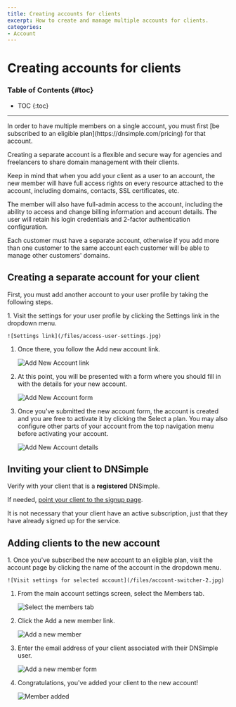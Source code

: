```yaml
---
title: Creating accounts for clients
excerpt: How to create and manage multiple accounts for clients.
categories:
- Account
---
```


# Creating accounts for clients

### Table of Contents {#toc}

* TOC
{:toc}

---

<note>
In order to have multiple members on a single account, you must first [be subscribed to an eligible plan](https://dnsimple.com/pricing) for that account.
</note>

Creating a separate account is a flexible and secure way for agencies and freelancers to share domain management with their clients.

Keep in mind that when you add your client as a user to an account, the new member will have full access rights on every resource attached to the account, including domains, contacts, SSL certificates, etc.

The member will also have full-admin access to the account, including the ability to access and change billing information and account details. The user will retain his login credentials and 2-factor authentication configuration.

<warning>
Each customer must have a separate account, otherwise if you add more than one customer to the same account each customer will be able to manage other customers' domains.
</warning>


## Creating a separate account for your client

First, you must add another account to your user profile by taking the following steps.

<div class="section-steps" markdown="1">
1. Visit the settings for your user profile by clicking the <label>Settings</label> link in the dropdown menu.

    ![Settings link](/files/access-user-settings.jpg)

1. Once there, you follow the <label>Add new account</label> link.

    ![Add New Account link](/files/add-new-account-link.jpg)

1. At this point, you will be presented with a form where you should fill in with the details for your new account.

    ![Add New Account form](/files/add-new-account-form.jpg)

1. Once you've submitted the new account form, the account is created and you are free to activate it by clicking the <label>Select a plan</label>. You may also configure other parts of your account from the top navigation menu before activating your account.

    ![Add New Account details](/files/add-new-account-details.jpg)

</div>
  
## Inviting your client to DNSimple
  
  Verify with your client that is a __registered__ DNSimple.
  
  If needed, [point your client to the signup page](https://dnsimple.com/signup).
  
  <note>It is not necessary that your client have an active subscription, just that they have already signed up for the service.</note>
  
## Adding clients to the new account

<div class="section-steps" markdown="1">
1. Once you've subscribed the new account to an eligible plan, visit the account page by clicking the name of the account in the dropdown menu.

    ![Visit settings for selected account](/files/account-switcher-2.jpg)

1. From the main account settings screen, select the <label>Members</label> tab.

    ![Select the members tab](/files/add-member-account-link.jpg)

1. Click the <label>Add a new member</label> link.

    ![Add a new member](/files/add-member-link-members-screen.jpg)

1. Enter the email address of your client associated with their DNSimple user. 

    ![Add a new member form](/files/add-member-screen.jpg)

1. Congratulations, you've added your client to the new account!

    ![Member added](/files/add-member-added-members-screen.jpg)

</div>


  

